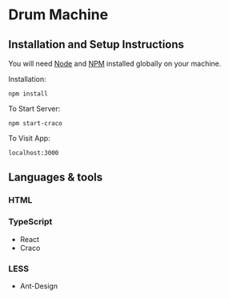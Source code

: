 # Drum Machine


## Installation and Setup Instructions

You will need [Node](http://nodejs.org/) and [NPM](https://npmjs.org/) installed globally on your machine.

Installation:

`npm install`

To Start Server:

`npm start-craco`

To Visit App:

`localhost:3000`

## Languages & tools

### HTML

### TypeScript

- React
- Craco

### LESS

- Ant-Design
